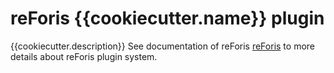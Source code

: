 # reForis {{cookiecutter.name}} plugin
{{cookiecutter.description}}
See documentation of reForis [reForis](https://gitlab.labs.nic.cz/turris/reforis) to more details about reForis plugin system.
